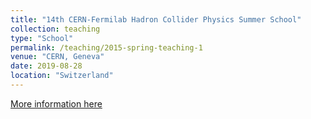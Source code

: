 ```yaml
---
title: "14th CERN-Fermilab Hadron Collider Physics Summer School"
collection: teaching
type: "School"
permalink: /teaching/2015-spring-teaching-1
venue: "CERN, Geneva"
date: 2019-08-28
location: "Switzerland"
---
```

[More information here](https://indico.cern.ch/event/795313/)

